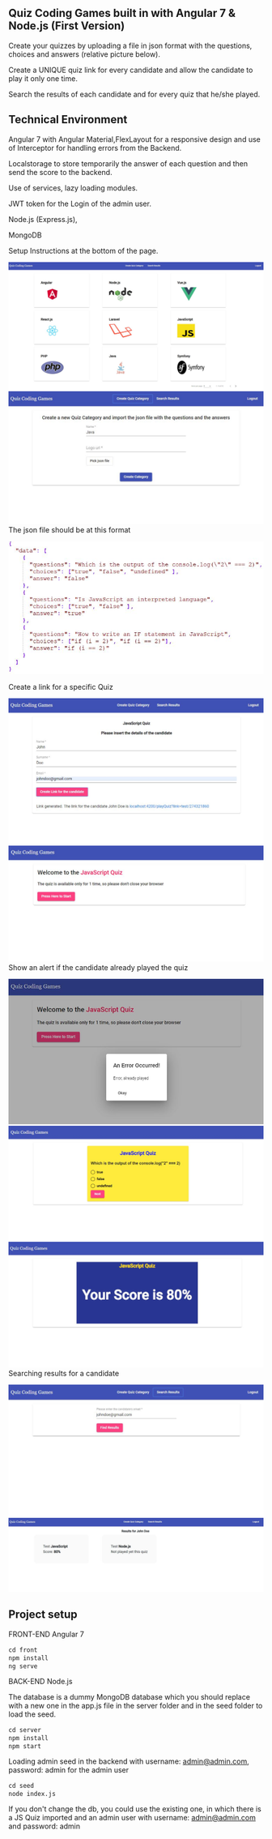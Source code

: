  ## Quiz Coding Games built in with Angular 7 & Node.js (First Version)

Create your quizzes by uploading a file in json format with the questions, choices and answers (relative picture below).

Create a UNIQUE quiz link for every candidate and allow the candidate to play it only one time.

Search the results of each candidate and for every quiz that he/she played.

 ## Technical Environment

Angular 7 with Angular Material,FlexLayout for a responsive design and
use of Interceptor for handling errors from the Backend.

Localstorage to store temporarily the answer of each question and then send the score to the backend.

Use of services, lazy loading modules.

JWT token for the Login of the admin user.

Node.js (Express.js), 

MongoDB

Setup Instructions at the bottom of the page.


![alt text](https://raw.githubusercontent.com/antonispat10/Quiz-Coding-Games-Angular-7-Node/master/server/public/images/home.jpg) 
![alt text](https://raw.githubusercontent.com/antonispat10/Quiz-Coding-Games-Angular-7-Node/master/server/public/images/create-category.jpg)
The json file should be at this format

![alt text](https://raw.githubusercontent.com/antonispat10/Quiz-Coding-Games-Angular-7-Node/master/server/public/images/json-format.jpg)

Create a link for a specific Quiz 

![alt text](https://raw.githubusercontent.com/antonispat10/Quiz-Coding-Games-Angular-7-Node/master/server/public/images/create-link-candidate.jpg)
![alt text](https://raw.githubusercontent.com/antonispat10/Quiz-Coding-Games-Angular-7-Node/master/server/public/images/quiz1.jpg)
Show an alert if the candidate already played the quiz

![alt text](https://raw.githubusercontent.com/antonispat10/Quiz-Coding-Games-Angular-7-Node/master/server/public/images/quiz-already-played.jpg) 
![alt text](https://raw.githubusercontent.com/antonispat10/Quiz-Coding-Games-Angular-7-Node/master/server/public/images/quiz2.jpg)
![alt text](https://raw.githubusercontent.com/antonispat10/Quiz-Coding-Games-Angular-7-Node/master/server/public/images/quiz3.jpg)
Searching results for a candidate 

![alt text](https://raw.githubusercontent.com/antonispat10/Quiz-Coding-Games-Angular-7-Node/master/server/public/images/search-results.jpg) 
![alt text](https://raw.githubusercontent.com/antonispat10/Quiz-Coding-Games-Angular-7-Node/master/server/public/images/candidate-results.jpg) 


 ## Project setup
 FRONT-END Angular 7
```
cd front
npm install
ng serve
```
BACK-END Node.js

The database is a dummy MongoDB database which you should replace with a new one in the app.js file in the server folder
and in the seed folder to load the seed.
```
cd server
npm install
npm start
```
Loading admin seed in the backend with
username: admin@admin.com, password: admin for the admin user

```
cd seed
node index.js
```
If you don't change the db, you could use the existing one, in which
there is a JS Quiz imported and an admin user with username: admin@admin.com and password: admin

